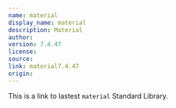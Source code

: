 ```yaml
---
name: material
display_name: material
description: Material
author: 
version: 7.4.47
license: 
source: 
link: material7.4.47
origin: 
---
```


This is a link to lastest `material` Standard Library.